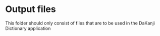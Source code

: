 # Output files
This folder should only consist of files that are to be used in the DaKanji Dictionary application